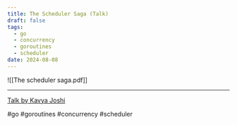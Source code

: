 ```yaml
---
title: The Scheduler Saga (Talk)
draft: false
tags:
  - go
  - concurrency
  - goroutines
  - scheduler
date: 2024-08-08
---
```

![[The scheduler saga.pdf]]

---

[Talk by Kavya Joshi](https://www.youtube.com/watch?v=YHRO5WQGh0k)


#go #goroutines #concurrency #scheduler
